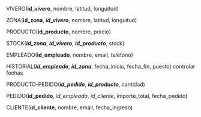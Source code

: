 VIVERO(**id_vivero**, nombre, latitud, longuitud)

ZONA(**id_zona**, **_id_vivero_**, nombre, latitud, longuitud)

PRODUCTO(**id_producto**, nombre, precio)

STOCK(**_id_zona_**, **_id_vivero_**, **_id_producto_**, stock)

EMPLEADO(**id_empleado**, nombre, email, teléfono)

HISTORIAL(**_id_empleado_**, **_id_zona_**, fecha_inicio, fecha_fin, puesto) controlar fechas

PRODUCTO-PEDIDO(**_id_pedido_**, **_id_producto_**, cantidad)

PEDIDO(**id_pedido**, _id_empleado_, _id_cliente_, importe_total, fecha_pedido)

CLIENTE(**id_cliente**, nombre, email, fecha_ingreso)

